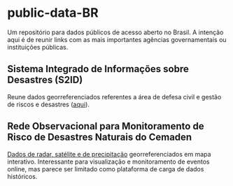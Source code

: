 # public-data-BR

Um repositório para dados públicos de acesso aberto no Brasil. A intenção aqui é de reunir links com as mais importantes agências governamentais ou instituições públicas. 


## Sistema Integrado de Informações sobre Desastres (S2ID)

Reune dados georreferenciados referentes a área de defesa civil e gestão de riscos e desastres ([aqui](http://www.mi.gov.br/web/guest/defesa-civil/s2id)).



## Rede Observacional para Monitoramento de Risco de Desastres Naturais do Cemaden

[Dados de radar, satélite e de precipitação](http://www.cemaden.gov.br/mapainterativo/) georreferenciados em mapa interativo. Interessante para visualização e monitoramento de eventos online, mas parece ser limitado como plataforma de carga de dados históricos.

